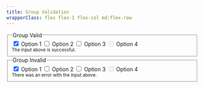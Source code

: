 ```yaml
---
title: Group Validation
wrapperClass: flex flex-1 flex-col md:flex-row
---
```


<div class="w-full md:w-1/2">
    <fieldset class="vv-input-checkbox-group 
                     vv-input-checkbox-group--valid">
        <legend>Group Valid</legend>
        <div class="vv-input-checkbox-group__wrapper">
            <label class="vv-input-checkbox" for="checkbox-group-option-vertical-invalid-1">
                <input id="checkbox-group-option-vertical-valid-1" 
                       type="checkbox"
                       name="checkbox-group-vertical-valid" 
                       value="1" 
                       checked="checked" 
                       aria-describedby="checkbox-group-vertical-valid-hint"
                       aria-invalid="false" />
                Option 1
            </label>
            <label class="vv-input-checkbox" for="checkbox-group-option-vertical-valid-2">
                <input id="checkbox-group-option-vertical-valid-2" 
                       type="checkbox"
                       name="checkbox-group-vertical-valid" 
                       value="2" 
                       aria-describedby="checkbox-group-vertical-valid-hint"
                       aria-invalid="false" />
                Option 2
            </label>
            <label class="vv-input-checkbox" for="checkbox-group-option-vertical-valid-3">
                <input id="checkbox-group-option-vertical-valid-3" 
                       type="checkbox"
                       name="checkbox-group-vertical-valid" 
                       value="3" 
                       aria-describedby="checkbox-group-vertical-valid-hint"
                       aria-invalid="false" />
                Option 3
            </label>
            <label class="vv-input-checkbox" for="checkbox-group-option-vertical-valid-4">
                <input id="checkbox-group-option-vertical-valid-4" 
                       type="checkbox"
                       name="checkbox-group-vertical-valid" 
                       value="4" 
                       disabled="disabled" 
                       aria-describedby="checkbox-group-vertical-valid-hint"
                       aria-invalid="false" />
                Option 4
            </label>
        </div>
        <small id="checkbox-group-vertical-valid-hint" class="vv-input-checkbox-group__hint">
            The input above is successful.
        </small>
    </fieldset>
</div>
<div class="w-full md:w-1/2">
    <fieldset class="vv-input-checkbox-group 
                     vv-input-checkbox-group--invalid">
        <legend>Group Invalid</legend>
        <div class="vv-input-checkbox-group__wrapper">
            <label class="vv-input-checkbox" for="checkbox-group-option-vertical-invalid-1">
                <input id="checkbox-group-option-vertical-invalid-1" 
                       type="checkbox" 
                       name="checkbox-group-vertical-invalid" 
                       value="1" 
                       checked="checked" 
                       aria-describedby="checkbox-group-vertical-invalid-hint"
                       aria-invalid="true" />
                Option 1
            </label>
            <label class="vv-input-checkbox" for="checkbox-group-option-vertical-invalid-2">
                <input id="checkbox-group-option-vertical-invalid-2" 
                       type="checkbox" 
                       name="checkbox-group-vertical-invalid" 
                       value="2" 
                       aria-describedby="checkbox-group-vertical-invalid-hint"
                       aria-invalid="true" />
                Option 2
            </label>
            <label class="vv-input-checkbox" for="checkbox-group-option-vertical-invalid-3">
                <input id="checkbox-group-option-vertical-invalid-3" 
                       type="checkbox" 
                       name="checkbox-group-vertical-invalid" 
                       value="3" 
                       aria-describedby="checkbox-group-vertical-invalid-hint"
                       aria-invalid="true" />
                Option 3
            </label>
            <label class="vv-input-checkbox" for="checkbox-group-option-vertical-invalid-4">
                <input id="checkbox-group-option-vertical-invalid-4" 
                       type="checkbox" 
                       name="checkbox-group-vertical-invalid" 
                       value="4" 
                       disabled="disabled" 
                       aria-describedby="checkbox-group-vertical-invalid-hint"
                       aria-invalid="true" />
                Option 4
            </label>
        </div>
        <small id="checkbox-group-vertical-invalid-hint" class="vv-input-checkbox-group__hint">
            There was an error with the input above.
        </small>
    </fieldset>
</div>